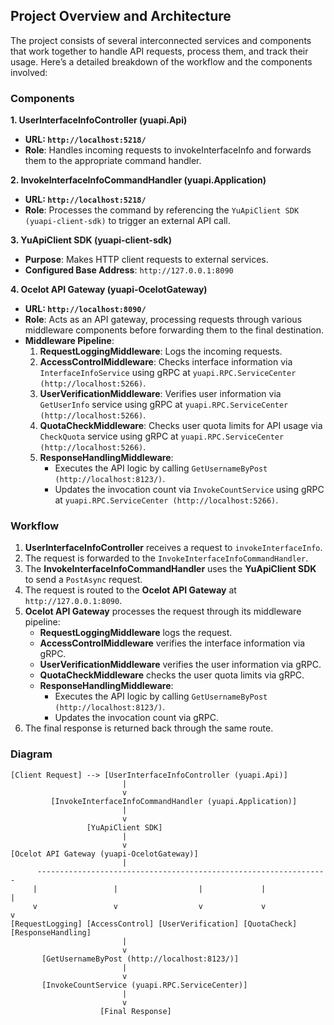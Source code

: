 ## Project Overview and Architecture

The project consists of several interconnected services and components that work together to handle API requests, process them, and track their usage. Here’s a detailed breakdown of the workflow and the components involved:

### Components

**1. UserInterfaceInfoController (yuapi.Api)**
- **URL: `http://localhost:5218/`**
- **Role**: Handles incoming requests to invokeInterfaceInfo and forwards them to the appropriate command handler.

**2. InvokeInterfaceInfoCommandHandler (yuapi.Application)**
- **URL: `http://localhost:5218/`**
- **Role**: Processes the command by referencing the `YuApiClient SDK (yuapi-client-sdk)` to trigger an external API call.

**3. YuApiClient SDK (yuapi-client-sdk)**
- **Purpose**: Makes HTTP client requests to external services.
- **Configured Base Address**: `http://127.0.0.1:8090`

**4. Ocelot API Gateway (yuapi-OcelotGateway)**
- **URL: `http://localhost:8090/`**
- **Role**: Acts as an API gateway, processing requests through various middleware components before forwarding them to the final destination.
- **Middleware Pipeline**:
	1. **RequestLoggingMiddleware**: Logs the incoming requests.
	2. **AccessControlMiddleware**: Checks interface information via `InterfaceInfoService` using gRPC at `yuapi.RPC.ServiceCenter (http://localhost:5266)`.
	3. **UserVerificationMiddleware**: Verifies user information via `GetUserInfo` service using gRPC at `yuapi.RPC.ServiceCenter (http://localhost:5266)`.
	4. **QuotaCheckMiddleware**: Checks user quota limits for API usage via `CheckQuota` service using gRPC at `yuapi.RPC.ServiceCenter (http://localhost:5266)`.
	5. **ResponseHandlingMiddleware**:
		- Executes the API logic by calling `GetUsernameByPost (http://localhost:8123/)`.
		- Updates the invocation count via `InvokeCountService` using gRPC at `yuapi.RPC.ServiceCenter (http://localhost:5266)`.


### Workflow
1. **UserInterfaceInfoController** receives a request to `invokeInterfaceInfo`.
2. The request is forwarded to the `InvokeInterfaceInfoCommandHandler`.
3. The **InvokeInterfaceInfoCommandHandler** uses the **YuApiClient SDK** to send a `PostAsync` request.
4. The request is routed to the **Ocelot API Gateway** at `http://127.0.0.1:8090`.
5. **Ocelot API Gateway** processes the request through its middleware pipeline:
	- **RequestLoggingMiddleware** logs the request.
	- **AccessControlMiddleware** verifies the interface information via gRPC.
	- **UserVerificationMiddleware** verifies the user information via gRPC.
	- **QuotaCheckMiddleware** checks the user quota limits via gRPC.
	- **ResponseHandlingMiddleware**:
		- Executes the API logic by calling `GetUsernameByPost (http://localhost:8123/)`.
		- Updates the invocation count via gRPC.
6. The final response is returned back through the same route.


### Diagram

```
[Client Request] --> [UserInterfaceInfoController (yuapi.Api)]
                         |
                         v
         [InvokeInterfaceInfoCommandHandler (yuapi.Application)]
                         |
                         v
                 [YuApiClient SDK]
                         |
                         v
[Ocelot API Gateway (yuapi-OcelotGateway)]
                         |
      -----------------------------------------------------------------
     |                 |                  |             |               |
     v                 v                  v             v               v
[RequestLogging] [AccessControl] [UserVerification] [QuotaCheck] [ResponseHandling]
                         |
                         v
       [GetUsernameByPost (http://localhost:8123/)]
                         |
                         v
       [InvokeCountService (yuapi.RPC.ServiceCenter)]
                         |
                         v
                    [Final Response]
```
